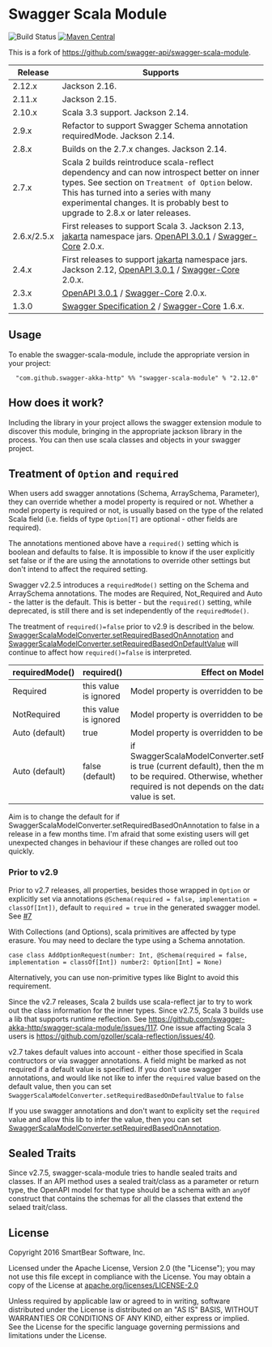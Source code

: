 # Swagger Scala Module

![Build Status](https://github.com/swagger-akka-http/swagger-scala-module/actions/workflows/ci.yml/badge.svg)
[![Maven Central](https://maven-badges.herokuapp.com/maven-central/com.github.swagger-akka-http/swagger-scala-module_2.13/badge.svg?style=plastic)](https://maven-badges.herokuapp.com/maven-central/com.github.swagger-akka-http/swagger-scala-module_2.13)

This is a fork of https://github.com/swagger-api/swagger-scala-module.

| Release | Supports |
| ------- | -------- |
| 2.12.x | Jackson 2.16. |
| 2.11.x | Jackson 2.15. |
| 2.10.x | Scala 3.3 support. Jackson 2.14. |
| 2.9.x | Refactor to support Swagger Schema annotation requiredMode. Jackson 2.14. |
| 2.8.x | Builds on the 2.7.x changes. Jackson 2.14. |
| 2.7.x | Scala 2 builds reintroduce scala-reflect dependency and can now introspect better on inner types. See section on `Treatment of Option` below. This has turned into a series with many experimental changes. It is probably best to upgrade to 2.8.x or later releases. |
| 2.6.x/2.5.x | First releases to support Scala 3. Jackson 2.13, [jakarta](https://github.com/swagger-api/swagger-core/wiki/Swagger-2.X---Getting-started) namespace jars. [OpenAPI 3.0.1](https://github.com/OAI/OpenAPI-Specification) / [Swagger-Core](https://github.com/swagger-api/swagger-core) 2.0.x. |
| 2.4.x | First releases to support [jakarta](https://github.com/swagger-api/swagger-core/wiki/Swagger-2.X---Getting-started) namespace jars. Jackson 2.12, [OpenAPI 3.0.1](https://github.com/OAI/OpenAPI-Specification) / [Swagger-Core](https://github.com/swagger-api/swagger-core) 2.0.x. |
| 2.3.x | [OpenAPI 3.0.1](https://github.com/OAI/OpenAPI-Specification) / [Swagger-Core](https://github.com/swagger-api/swagger-core) 2.0.x. |
| 1.3.0 | [Swagger Specification 2](https://swagger.io/specification/v2/) / [Swagger-Core](https://github.com/swagger-api/swagger-core) 1.6.x. |

## Usage
To enable the swagger-scala-module, include the appropriate version in your project:

```
  "com.github.swagger-akka-http" %% "swagger-scala-module" % "2.12.0"
```

## How does it work?
Including the library in your project allows the swagger extension module to discover this module, bringing in the appropriate jackson library in the process.  You can then use scala classes and objects in your swagger project.

## Treatment of `Option` and `required`

When users add swagger annotations (Schema, ArraySchema, Parameter), they can override whether a model property is required or not. Whether a model property is required or not, is usually based on the type of the related Scala field (i.e. fields of type `Option[T]` are optional - other fields are required).

The annotations mentioned above have a `required()` setting which is boolean and defaults to false. It is impossible to know if the user explicitly set false or if the are using the annotations to override other settings but don't intend to affect the required setting.

Swagger v2.2.5 introduces a `requiredMode()` setting on the Schema and ArraySchema annotations. The modes are Required, Not_Required and Auto - the latter is the default. This is better - but the `required()` setting, while deprecated, is still there and is set independently of the `requiredMode()`.

The treatment of `required()=false` prior to v2.9 is described in the below. [SwaggerScalaModelConverter.setRequiredBasedOnAnnotation](https://github.com/swagger-akka-http/swagger-scala-module/blob/bf97024492d07d7a293f72e4f113e9f378465bc2/src/main/scala/com/github/swagger/scala/converter/SwaggerScalaModelConverter.scala#L44) and [SwaggerScalaModelConverter.setRequiredBasedOnDefaultValue](https://github.com/swagger-akka-http/swagger-scala-module/blob/bf97024492d07d7a293f72e4f113e9f378465bc2/src/main/scala/com/github/swagger/scala/converter/SwaggerScalaModelConverter.scala#L58) will continue to affect how `required()=false` is interpreted.

| requiredMode() | required() | Effect on Model Property |
| ------------ | ------------ | ------------ |
| Required | this value is ignored | Model property is overridden to be required. |
| NotRequired | this value is ignored | Model property is overridden to be not required. |
| Auto (default) | true | Model property is overridden to be required. |
| Auto (default) | false (default) | if SwaggerScalaModelConverter.setRequiredBasedOnAnnotation is true (current default), then the model property is overridden to be required. Otherwise, whether the model property is required is not depends on the data type and whether a default value is set. |

Aim is to change the default for if SwaggerScalaModelConverter.setRequiredBasedOnAnnotation to false in a release in a few months time. I'm afraid that some existing users will get unexpected changes in behaviour if these changes are rolled out too quickly.

### Prior to v2.9

Prior to v2.7 releases, all properties, besides those wrapped in `Option` or explicitly set via annotations `@Schema(required = false, implementation = classOf[Int])`, default to `required = true`  in the generated swagger model. See [#7](https://github.com/swagger-api/swagger-scala-module/issues/7)

With Collections (and Options), scala primitives are affected by type erasure. You may need to declare the type using a Schema annotation.
```
case class AddOptionRequest(number: Int, @Schema(required = false, implementation = classOf[Int]) number2: Option[Int] = None)
```

Alternatively, you can use non-primitive types like BigInt to avoid this requirement.

Since the v2.7 releases, Scala 2 builds use scala-reflect jar to try to work out the class information for the inner types. Since v2.7.5, Scala 3 builds use a lib that supports runtime reflection. See https://github.com/swagger-akka-http/swagger-scala-module/issues/117. One issue affacting Scala 3 users is https://github.com/gzoller/scala-reflection/issues/40.

v2.7 takes default values into account - either those specified in Scala contructors or via swagger annotations. A field might be marked as not required if a default value is specified.
If you don't use swagger annotations, and would like not like to infer the `required` value based on the default value, then you can set `SwaggerScalaModelConverter.setRequiredBasedOnDefaultValue` to `false`

If you use swagger annotations and don't want to explicity set the `required` value and allow this lib to infer the value, then you can set [SwaggerScalaModelConverter.setRequiredBasedOnAnnotation](https://github.com/swagger-akka-http/swagger-scala-module/blob/bf97024492d07d7a293f72e4f113e9f378465bc2/src/main/scala/com/github/swagger/scala/converter/SwaggerScalaModelConverter.scala#L44).

## Sealed Traits

Since v2.7.5, swagger-scala-module tries to handle sealed traits and classes. If an API method uses a sealed trait/class as a parameter or return type, the OpenAPI model for that type should be a schema with an `anyOf` construct that contains the schemas for all the classes that extend the selaed trait/class. 

## License

Copyright 2016 SmartBear Software, Inc.

Licensed under the Apache License, Version 2.0 (the "License");
you may not use this file except in compliance with the License.
You may obtain a copy of the License at [apache.org/licenses/LICENSE-2.0](http://www.apache.org/licenses/LICENSE-2.0)

Unless required by applicable law or agreed to in writing, software
distributed under the License is distributed on an "AS IS" BASIS,
WITHOUT WARRANTIES OR CONDITIONS OF ANY KIND, either express or implied.
See the License for the specific language governing permissions and
limitations under the License.
